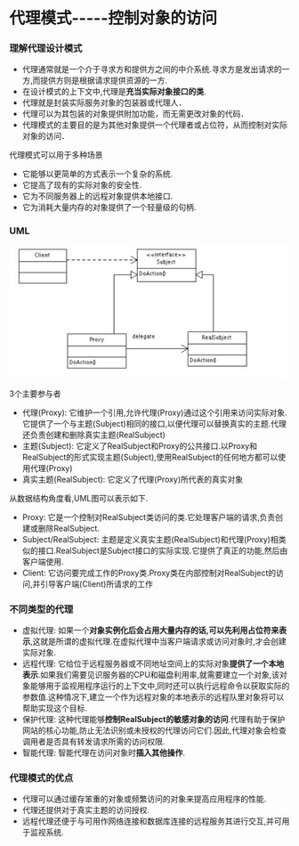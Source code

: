 # 代理模式-----控制对象的访问

### 理解代理设计模式
* 代理通常就是一个介于寻求方和提供方之间的中介系统.寻求方是发出请求的一方,而提供方则是根据请求提供资源的一方.
* 在设计模式的上下文中,代理是**充当实际对象接口的类**.
* 代理就是封装实际服务对象的包装器或代理人．
* 代理可以为其包装的对象提供附加功能，而无需更改对象的代码．
* 代理模式的主要目的是为其他对象提供一个代理者或占位符，从而控制对实际对象的访问．

代理模式可以用于多种场景
- 它能够以更简单的方式表示一个复杂的系统.
- 它提高了现有的实际对象的安全性.
- 它为不同服务器上的远程对象提供本地接口.
- 它为消耗大量内存的对象提供了一个轻量级的句柄.

### UML
![proxy](uml.png)

3个主要参与者
* 代理(Proxy): 它维护一个引用,允许代理(Proxy)通过这个引用来访问实际对象.它提供了一个与主题(Subject)相同的接口,以便代理可以替换真实的主题.代理还负责创建和删除真实主题(RealSubject)
* 主题(Subject): 它定义了RealSubject和Proxy的公共接口.以Proxy和RealSubject的形式实现主题(Subject),使用RealSubject的任何地方都可以使用代理(Proxy)
* 真实主题(RealSubject): 它定义了代理(Proxy)所代表的真实对象

从数据结构角度看,UML图可以表示如下.
* Proxy: 它是一个控制对RealSubject类访问的类.它处理客户端的请求,负责创建或删除RealSubject.
* Subject/RealSubject: 主题是定义真实主题(RealSubject)和代理(Proxy)相类似的接口.RealSubject是Subject接口的实际实现.它提供了真正的功能,然后由客户端使用.
* Client: 它访问要完成工作的Proxy类.Proxy类在内部控制对RealSubject的访问,并引导客户端(Client)所请求的工作

### 不同类型的代理

* 虚拟代理: 如果一个**对象实例化后会占用大量内存的话,可以先利用占位符来表示**,这就是所谓的虚拟代理.在虚拟代理中当客户端请求或访问对象时,才会创建实际对象.
* 远程代理: 它给位于远程服务器或不同地址空间上的实际对象**提供了一个本地表示**.如果我们需要见识服务器的CPU和磁盘利用率,就需要建立一个对象,该对象能够用于监视用程序运行的上下文中,同时还可以执行远程命令以获取实际的参数值.这种情况下,建立一个作为远程对象的本地表示的远程队里对象将可以帮助实现这个目标.
* 保护代理: 这种代理能够**控制RealSubject的敏感对象的访问**.代理有助于保护网站的核心功能,防止无法识别或未授权的代理访问它们.因此,代理对象会检查调用者是否具有转发请求所需的访问权限.
* 智能代理: 智能代理在访问对象时**插入其他操作**.

### 代理模式的优点

* 代理可以通过缓存笨重的对象或频繁访问的对象来提高应用程序的性能.
* 代理还提供对于真实主题的访问授权.
* 远程代理还便于与可用作网络连接和数据库连接的远程服务其进行交互,并可用于监视系统.

